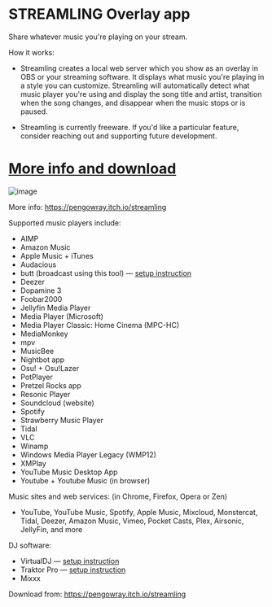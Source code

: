 # STREAMLING Overlay app

Share whatever music you're playing on your stream.

How it works: 

- Streamling creates a local web server which you show as an overlay in OBS or your streaming software. It displays what music you're playing in a style you can customize. Streamling will automatically detect what music player you're using and display the song title and artist, transition when the song changes, and disappear when the music stops or is paused.

- Streamling is currently freeware. If you'd like a particular feature, consider reaching out and supporting future development.

# [More info and download](https://pengowray.itch.io/streamling)

![image](https://user-images.githubusercontent.com/800133/225167114-d2e08bed-5205-4b0a-96bc-778653df9f77.png)

More info: https://pengowray.itch.io/streamling

Supported music players include:

- AIMP
- Amazon Music
- Apple Music + iTunes
- Audacious
- butt (broadcast using this tool) — [setup instruction](https://itch.io/t/2804241/butt-setup-instructions)
- Deezer
- Dopamine 3
- Foobar2000
- Jellyfin Media Player
- Media Player (Microsoft)
- Media Player Classic: Home Cinema (MPC-HC)
- MediaMonkey
- mpv
- MusicBee
- Nightbot app
- Osu! + Osu!Lazer
- PotPlayer
- Pretzel Rocks app
- Resonic Player
- Soundcloud (website)
- Spotify
- Strawberry Music Player
- Tidal
- VLC
- Winamp
- Windows Media Player Legacy (WMP12)
- XMPlay
- YouTube Music Desktop App
- Youtube + Youtube Music (in browser)

Music sites and web services: (in Chrome, Firefox, Opera or Zen)

- YouTube, YouTube Music, Spotify, Apple Music, Mixcloud, Monstercat, Tidal, Deezer, Amazon Music, Vimeo, Pocket Casts, Plex, Airsonic, JellyFin, and more

DJ software:

- VirtualDJ — [setup instruction](https://pengowray.itch.io/streamling/devlog/512005/virtualdj-setup-instructions)
- Traktor Pro — [setup instruction](https://itch.io/t/2804124/traktor-pro-instructions)
- Mixxx

<!-- 

Obsolete / Discontinued:
- QuickTime Player (still supported)
- Groove (discontinued; may need to be maximized to work)
- Pandora (no longer available Australia) (uncertain if works)
- Google Play Music (uncertain if it works)
- Clementine (revived in Strawberry)
- Winyl (will be supported next release; as will JetAudio)

-->

Download from: https://pengowray.itch.io/streamling
